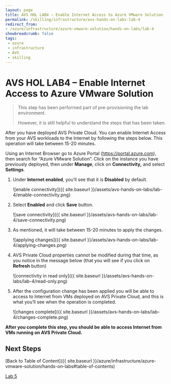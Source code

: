 ```yaml
---
layout: page
title: AVS HOL LAB4 – Enable Internet Access to Azure VMware Solution
permalink: /skilling/infrastructure/avs-hands-on-labs-lab-4
redirect_from:
- /azure/infrastructure/azure-vmware-solution/hands-on-labs/lab-4
showbreadcrumb: false
tags: 
 - azure
 - infrastructure
 - AVS
 - skilling
---
```


# AVS HOL LAB4 – Enable Internet Access to Azure VMware Solution

> This step has been performed part of pre-provisioning the lab environment.  
>
> However, it is still helpful to understand the steps that has been taken.

After you have deployed AVS Private Cloud. You can enable Internet Access from
your AVS workloads to the Internet by following the steps below. This operation
will take between 15-20 minutes.

Using an Internet Browser go to Azure Portal (<https://portal.azure.com>), then
search for “Azure VMware Solution”. Click on the instance you have previously
deployed, then under **Manage**, click on **Connectivity,** and select
**Settings**.

1. Under **Internet enabled**, you’ll see that it is **Disabled** by default.

    ![enable connectivity]({{ site.baseurl }}/assets/avs-hands-on-labs/lab-4/enable-connectivity.png)

2. Select **Enabled** and click **Save** button.

    ![save connectivity]({{ site.baseurl }}/assets/avs-hands-on-labs/lab-4/save-connectivity.png)

3. As mentioned, it will take between 15-20 minutes to apply the changes.

    ![applying changes]({{ site.baseurl }}/assets/avs-hands-on-labs/lab-4/applying-changes.png)

4. AVS Private Cloud properties cannot be modified during that time, as you
   notice in the message below (that you will see if you click on **Refresh**
   button)

    ![connectivity in read only]({{ site.baseurl }}/assets/avs-hands-on-labs/lab-4/read-only.png)

5. After the configuration change has been applied you will be able to access
   to Internet from VMs deployed on AVS Private Cloud, and this is what you’ll
   see when the operation is completed.

    ![changes complete]({{ site.baseurl }}/assets/avs-hands-on-labs/lab-4/changes-complete.png)

**After you complete this step, you should be able to access Internet from VMs
running on AVS Private Cloud.**

## Next Steps

[Back to Table of Content]({{ site.baseurl }}/azure/infrastructure/azure-vmware-solution/hands-on-labs#table-of-contents)

[Lab 5](lab-5)
